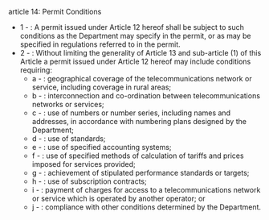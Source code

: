 article 14: Permit Conditions

<ul>
			<li>1 - : A permit issued under Article 12 hereof shall be subject to such conditions as the Department may specify in the permit, or as may be specified in regulations referred to in the permit.<ul>
			</ul></li>			<li>2 - : Without limiting the generality of Article 13 and sub-article (1) of this Article a permit issued under Article 12 hereof may include conditions requiring:<ul>
						<li>a - : geographical coverage of the telecommunications network or service, including coverage in rural areas;<ul>
						</ul></li>						<li>b - : interconnection and co-ordination between telecommunications networks or services;<ul>
						</ul></li>						<li>c - : use of numbers or number series, including names and addresses, in accordance with numbering plans designed by the Department;<ul>
						</ul></li>						<li>d - : use of standards;<ul>
						</ul></li>						<li>e - : use of specified accounting systems;<ul>
						</ul></li>						<li>f - : use of specified methods of calculation of tariffs and prices imposed for services provided;<ul>
						</ul></li>						<li>g - : achievement of stipulated performance standards or targets;<ul>
						</ul></li>						<li>h - : use of subscription contracts;<ul>
						</ul></li>						<li>i - : payment of charges for access to a telecommunications network or service which is operated by another operator; or<ul>
						</ul></li>						<li>j - : compliance with other conditions determined by the Department.<ul>
						</ul></li>			</ul></li></ul>